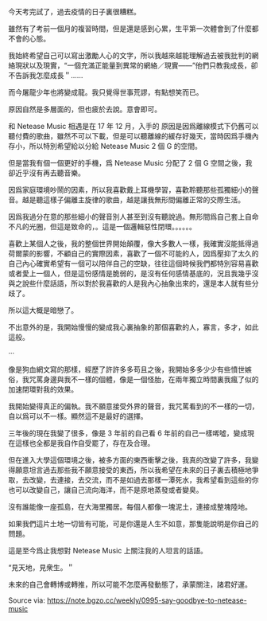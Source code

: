今天考完試了，過去疫情的日子裏很糟糕。

雖然有了考前一個月的複習時間，但是還是感到心累，生平第一次體會到了什麼都不會的心態。

我始終希望自己可以寫出激勵人心的文字，所以我越來越能理解過去被我批判的網絡現狀以及現實，“一個充滿正能量到異常的網絡／現實——”他們只教我成長，卻不告訴我怎麼成長＂......

而今屠龍少年也將變成龍。我只覺得世事荒謬，有點想笑而已。

原因自然是多層面的，但也疲於去說。意會即可。

和 Netease Music 相遇是在 17 年 12 月，入手的 原因是因爲離線模式下仍舊可以聽付費的歌曲，雖然不可以下載，但是可以聽離線的緩存好幾天，當時因爲手機內存小，所以特別希望給以分給 Netease Music 2 個 G 的空間。

但是當我有個一個更好的手機，爲 Netease Music 分配了 2 個 G 空間之後，我卻近乎沒有再去聽音樂。

因爲家庭環境吵鬧的因素，所以我喜歡戴上耳機學習，喜歡聆聽那些孤獨細小的聲音。越是聽這樣子偏離主旋律的歌曲，越是讓我無形間偏離正常的交際生活。

因爲我過分在意的那些細小的聲音別人甚至到沒有聽說過。無形間爲自己套上自命不凡的光圈，但這是致命的，。這是一個邏輯惡性閉環。。。。。。

喜歡上某個人之後，我的整個世界開始顛覆，像大多數人一樣，我確實沒能抵得過荷爾蒙的影響，不顧自己的實際因素，喜歡了一個不可能的人，因爲壓抑了太久的自己內心確實希望有一個可以陪伴自己的空缺，往往這個時候我們都特別容易喜歡或者愛上一個人，但是這份感情是脆弱的，是沒有任何感情基底的，況且我幾乎沒與之說些什麼話語，所以對於我喜歡的人是我內心抽象出來的，還是本人就有些分歧了。

所以這大概是暗戀了。

不出意外的是，我開始慢慢的變成我心裏抽象的那個喜歡的人，寡言，多才，如此這般。

···

像是狗血網文寫的那樣，經歷了許許多多苟且之後，我開始多多少少有些憤世嫉俗，我咒罵身邊與我不一樣的個體，像是一個怪胎，在兩年獨立時間裏我瘋了似的加速閉環對我的效果。

我開始變得真正的偏執。我不願意接受外界的聲音，我咒罵看到的不一樣的一切，自以爲可以不一樣。顯然這不是最好的選擇。

三年後的現在我變了很多，像是 3 年前的自己看 6 年前的自己一樣唏噓，變成現在這樣也全都是我自作自受罷了，存在及合理。

但在進入大學這個環境之後，被多方面的東西衝擊之後，我真的改變了許多，我變得願意坦言過去那些我不願意接受的東西，所以我希望在未來的日子裏去積極地爭取，去改變，去連接，去交流，而不是如過去那樣一潭死水，我希望看到這些的你也可以改變自己，讓自己流向海洋，而不是原地蒸發或者變臭。

沒有誰能像一座孤島，在大海里獨居。每個人都像一塊泥土，連接成整塊陸地。

如果我們這片土地一切皆有可能，可是你還是人生不如意，那隻能說明是你自己的問題。

這是至今爲止我想對 Netease Music 上關注我的人坦言的話語。

“見天地，見衆生。＂

未來的自己會轉博或轉推，所以可能不怎麼再發動態了，承蒙關注，諸君好運。

Source via: https://note.bgzo.cc/weekly/0995-say-goodbye-to-netease-music